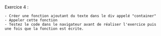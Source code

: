 Exercice 4 :

    - Créer une fonction ajoutant du texte dans le div appelé "container"
    - Appeler cette fonction
    - Testez le code dans le navigateur avant de réaliser l'exercice puis une fois que la fonction est écrite.
